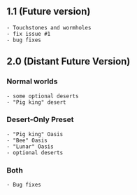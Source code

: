 ## 1.1 (Future version)
    - Touchstones and wormholes
    - fix issue #1
    - bug fixes
## 2.0 (Distant Future Version)

  ### Normal worlds
    - some optional deserts
    - "Pig king" desert
  ### Desert-Only Preset
    - "Pig king" Oasis
    - "Bee" Oasis
    - "Lunar" Oasis
    - optional deserts
  ### Both
    - Bug fixes

